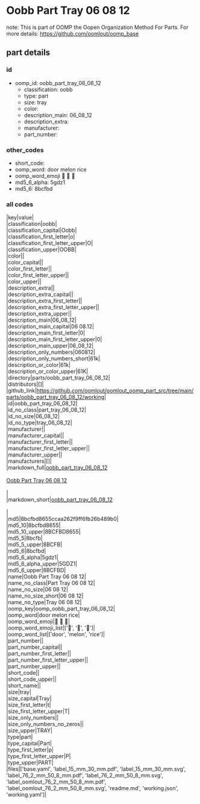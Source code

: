 # Oobb Part Tray 06 08 12  

note: This is part of OOMP the Oopen Organization Method For Parts. For more details: https://github.com/oomlout/oomp_base

##  part details





### id
* oomp_id: oobb_part_tray_06_08_12
  * classification: oobb
  * type: part
  * size: tray
  * color: 
  * description_main: 06_08_12
  * description_extra: 
  * manufacturer: 
  * part_number: 

### other_codes
* short_code: 
* oomp_word: door melon rice
* oomp_word_emoji :door: :melon: :rice:
* md5_6_alpha: 5gdz1
* md5_6: 8bcfbd

### all codes 
|key|value|  
|classification|oobb|  
|classification_capital|Oobb|  
|classification_first_letter|o|  
|classification_first_letter_upper|O|  
|classification_upper|OOBB|  
|color||  
|color_capital||  
|color_first_letter||  
|color_first_letter_upper||  
|color_upper||  
|description_extra||  
|description_extra_capital||  
|description_extra_first_letter||  
|description_extra_first_letter_upper||  
|description_extra_upper||  
|description_main|06_08_12|  
|description_main_capital|06 08.12|  
|description_main_first_letter|0|  
|description_main_first_letter_upper|0|  
|description_main_upper|06_08_12|  
|description_only_numbers|060812|  
|description_only_numbers_short|61k|  
|description_or_color|61k|  
|description_or_color_upper|61K|  
|directory|parts/oobb_part_tray_06_08_12|  
|distributors|[]|  
|github_link|https://github.com/oomlout/oomlout_oomp_part_src/tree/main/parts/oobb_part_tray_06_08_12/working|  
|id|oobb_part_tray_06_08_12|  
|id_no_class|part_tray_06_08_12|  
|id_no_size|06_08_12|  
|id_no_type|tray_06_08_12|  
|manufacturer||  
|manufacturer_capital||  
|manufacturer_first_letter||  
|manufacturer_first_letter_upper||  
|manufacturer_upper||  
|manufacturers|[]|  
|markdown_full|[oobb_part_tray_06_08_12](https://github.com/oomlout/oomlout_oomp_part_src/tree/main/parts/oobb_part_tray_06_08_12/working)<br>[](https://github.com/oomlout/oomlout_oomp_part_src/tree/main/parts/oobb_part_tray_06_08_12/working)<br>[Oobb Part Tray 06 08 12](https://github.com/oomlout/oomlout_oomp_part_src/tree/main/parts/oobb_part_tray_06_08_12/working)<br><br>|  
|markdown_short|[oobb_part_tray_06_08_12](https://github.com/oomlout/oomlout_oomp_part_src/tree/main/parts/oobb_part_tray_06_08_12/working)<br><br>|  
|md5|8bcfbd8655ccaa262f9ff6fb26b489b0|  
|md5_10|8bcfbd8655|  
|md5_10_upper|8BCFBD8655|  
|md5_5|8bcfb|  
|md5_5_upper|8BCFB|  
|md5_6|8bcfbd|  
|md5_6_alpha|5gdz1|  
|md5_6_alpha_upper|5GDZ1|  
|md5_6_upper|8BCFBD|  
|name|Oobb Part Tray 06 08 12|  
|name_no_class|Part Tray 06 08 12|  
|name_no_size|06 08 12|  
|name_no_size_short|06 08 12|  
|name_no_type|Tray 06 08 12|  
|oomp_key|oomp_oobb_part_tray_06_08_12|  
|oomp_word|door melon rice|  
|oomp_word_emoji|:door: :melon: :rice:|  
|oomp_word_emoji_list|[':door:', ':melon:', ':rice:']|  
|oomp_word_list|['door', 'melon', 'rice']|  
|part_number||  
|part_number_capital||  
|part_number_first_letter||  
|part_number_first_letter_upper||  
|part_number_upper||  
|short_code||  
|short_code_upper||  
|short_name||  
|size|tray|  
|size_capital|Tray|  
|size_first_letter|t|  
|size_first_letter_upper|T|  
|size_only_numbers||  
|size_only_numbers_no_zeros||  
|size_upper|TRAY|  
|type|part|  
|type_capital|Part|  
|type_first_letter|p|  
|type_first_letter_upper|P|  
|type_upper|PART|  
|files|['base.yaml', 'label_15_mm_30_mm.pdf', 'label_15_mm_30_mm.svg', 'label_76_2_mm_50_8_mm.pdf', 'label_76_2_mm_50_8_mm.svg', 'label_oomlout_76_2_mm_50_8_mm.pdf', 'label_oomlout_76_2_mm_50_8_mm.svg', 'readme.md', 'working.json', 'working.yaml']|  
